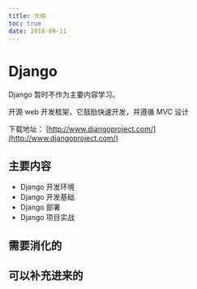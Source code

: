 ```yaml
---
title: 大纲
toc: true
date: 2018-09-11
---
```

# Django

Django 暂时不作为主要内容学习。

开源 web 开发框架，它鼓励快速开发，并遵循 MVC 设计

下载地址： [http://www.djangoproject.com/](http://www.djangoproject.com/)

## 主要内容

- Django 开发环境
- Django 开发基础
- Django 部署
- Django 项目实战



## 需要消化的


## 可以补充进来的
